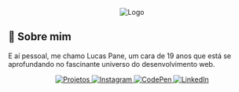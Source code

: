 <p align="center"><img src="https://i.imgur.com/zDNSjO8.jpeg" alt="Logo"></p>


## 🚀 Sobre mim
E aí pessoal, me chamo Lucas Pane, um cara de 19 anos que está se aprofundando no fascinante universo do desenvolvimento web.

<p align="center">
  <a href="https://eupane.github.io" style="text-decotarion: none;">
    <img src="https://img.shields.io/badge/Projetos-090909?style=flat&logo=github&logoColor=white" alt="Projetos">
  </a>
  <a href="https://instagram.com/eupane09">
    <img src="https://img.shields.io/badge/Instagram-090909?style=flat&logo=instagram&logoColor=white" alt="Instagram">
  </a>
  <a href="https://codepen.com/eupane">
    <img src="https://img.shields.io/badge/CodePen-090909?style=flat&logo=codepen&logoColor=white" alt="CodePen">
  </a>
  <a href="https://www.linkedin.com/in/eupane/">
    <img src="https://img.shields.io/badge/LinkedIn-090909?style=flat&logo=linkedin&logoColor=white" alt="LinkedIn">
  </a>
</p>
